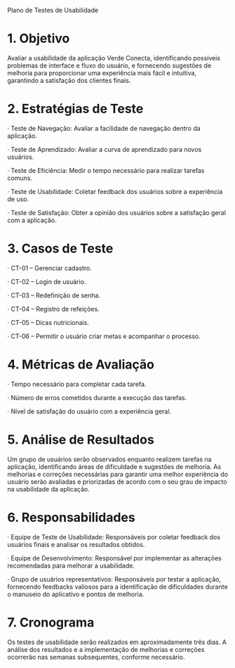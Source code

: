Plano de Testes de Usabilidade

# 1. Objetivo

Avaliar a usabilidade da aplicação Verde Conecta, identificando possíveis problemas de interface e fluxo do usuário, e fornecendo sugestões de melhoria para proporcionar uma experiência mais fácil e intuitiva, garantindo a satisfação dos clientes finais.

# 2. Estratégias de Teste

· Teste de Navegação: Avaliar a facilidade de navegação dentro da aplicação.

· Teste de Aprendizado: Avaliar a curva de aprendizado para novos usuários.

· Teste de Eficiência: Medir o tempo necessário para realizar tarefas comuns.

· Teste de Usabilidade: Coletar feedback dos usuários sobre a experiência de uso.

· Teste de Satisfação: Obter a opinião dos usuários sobre a satisfação geral com a aplicação.

# 3. Casos de Teste

· CT-01 – Gerenciar cadastro.

· CT-02 – Login de usuário.

· CT-03 – Redefinição de senha.

· CT-04 – Registro de refeições.

· CT-05 – Dicas nutricionais.

· CT-06 – Permitir o usuário criar metas e acompanhar o processo.

# 4. Métricas de Avaliação

· Tempo necessário para completar cada tarefa.

· Número de erros cometidos durante a execução das tarefas.

· Nível de satisfação do usuário com a experiência geral.

# 5. Análise de Resultados

Um grupo de usuários serão observados enquanto realizem tarefas na aplicação, identificando áreas de dificuldade e sugestões de melhoria. As melhorias e correções necessárias para garantir uma melhor experiência do usuário serão avaliadas e priorizadas de acordo com o seu grau de impacto na usabilidade da aplicação.

# 6. Responsabilidades

· Equipe de Teste de Usabilidade: Responsáveis por coletar feedback dos usuários finais e analisar os resultados obtidos.

· Equipe de Desenvolvimento: Responsável por implementar as alterações recomendadas para melhorar a usabilidade.

· Grupo de usuários representativos: Responsáveis por testar a aplicação, fornecendo feedbacks valiosos para a identificação de dificuldades durante o manuseio do aplicativo e pontos de melhoria.

# 7. Cronograma

Os testes de usabilidade serão realizados em aproximadamente três dias. A análise dos resultados e a implementação de melhorias e correções ocorrerão nas semanas subsequentes, conforme necessário.
